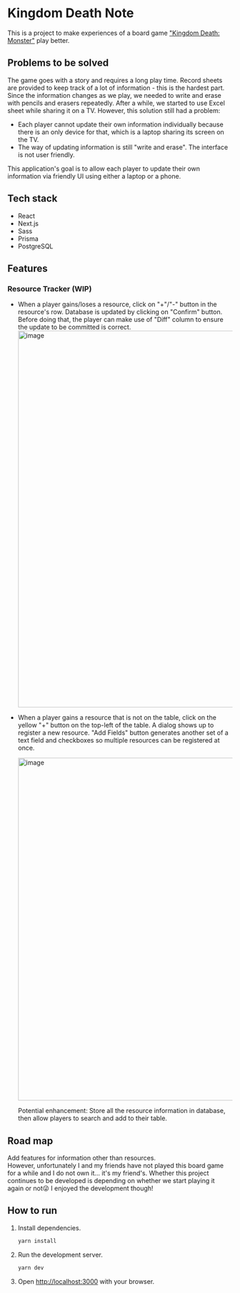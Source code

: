 # Kingdom Death Note

This is a project to make experiences of a board game ["Kingdom Death: Monster"](https://shop.kingdomdeath.com/collections/in-stock/products/kingdom-death-monster-1-5) play better.

## Problems to be solved
The game goes with a story and requires a long play time. Record sheets are provided to keep track of a lot of information - this is the hardest part. Since the information changes as we play, we needed to write and erase with pencils and erasers repeatedly. After a while, we started to use Excel sheet while sharing it on a TV. However, this solution still had a problem:

- Each player cannot update their own information individually because there is an only device for that, which is a laptop sharing its screen on the TV.
- The way of updating information is still "write and erase". The interface is not user friendly.

This application's goal is to allow each player to update their own information via friendly UI using either a laptop or a phone.

## Tech stack
- React
- Next.js
- Sass
- Prisma
- PostgreSQL

## Features

### Resource Tracker (WIP)

- When a player gains/loses a resource, click on "+"/"-" button in the resource's row. Database is updated by clicking on "Confirm" button. Before doing that, the player can make use of "Diff" column to ensure the update to be committed is correct.  
    <img width="844" alt="image" src="https://user-images.githubusercontent.com/30137645/155921841-2510c09a-22d1-4ac8-8807-13a9fdcb6d4e.png">

- When a player gains a resource that is not on the table, click on the yellow "+" button on the top-left of the table. A dialog shows up to register a new resource. "Add Fields" button generates another set of a text field and checkboxes so multiple resources can be registered at once.  
  
    <img width="768" alt="image" src="https://user-images.githubusercontent.com/30137645/155922020-82a652ff-6a2e-45e7-9078-7535a1c82129.png">  
      
    Potential enhancement: Store all the resource information in database, then allow players to search and add to their table.

## Road map
Add features for information other than resources.  
However, unfortunately I and my friends have not played this board game for a while and I do not own it... it's my friend's. Whether this project continues to be developed is depending on whether we start playing it again or not😜 I enjoyed the development though!


## How to run
1. Install dependencies.
    ```bash
    yarn install
    ```

1. Run the development server.

    ```bash
    yarn dev
    ```

1. Open [http://localhost:3000](http://localhost:3000) with your browser.


